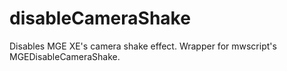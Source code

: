 # disableCameraShake

Disables MGE XE's camera shake effect. Wrapper for mwscript's MGEDisableCameraShake.

